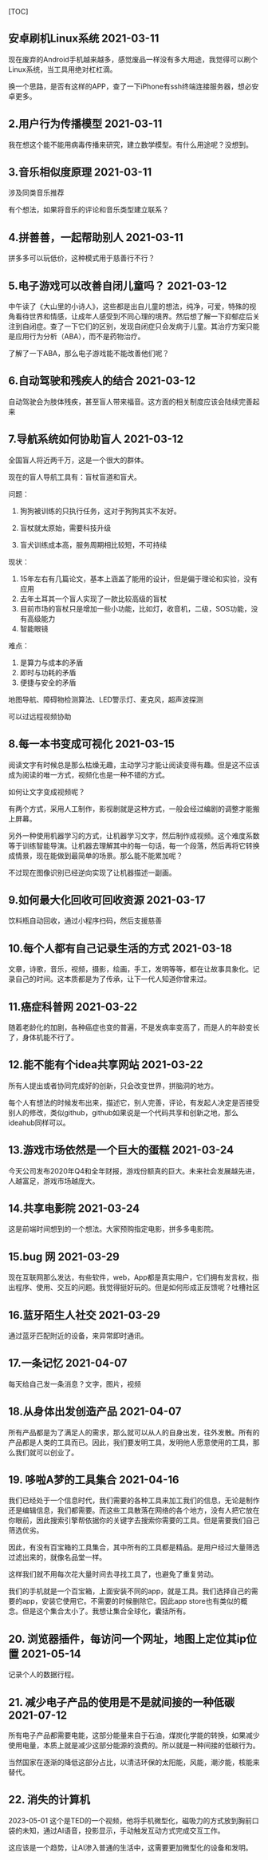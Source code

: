 [TOC]

## 安卓刷机Linux系统 2021-03-11

现在废弃的Android手机越来越多，感觉废品一样没有多大用途，我觉得可以刷个Linux系统，当工具用绝对杠杠滴。

换一个思路，是否有这样的APP，查了一下iPhone有ssh终端连接服务器，想必安卓更多。



## 2.用户行为传播模型 2021-03-11

我在想这个能不能用病毒传播来研究，建立数学模型。有什么用途呢？没想到。



## 3.音乐相似度原理 2021-03-11

涉及同类音乐推荐

有个想法，如果将音乐的评论和音乐类型建立联系？



## 4.拼善善，一起帮助别人 2021-03-11

拼多多可以玩低价，这种模式用于慈善行不行？



## 5.电子游戏可以改善自闭儿童吗？ 2021-03-12

中午读了《大山里的小诗人》，这些都是出自儿童的想法，纯净，可爱，特殊的视角看待世界和情感，让成年人感受到不同心理的境界。然后想了解一下抑郁症后关注到自闭症。查了一下它们的区别，发现自闭症只会发病于儿童。其治疗方案只能是应用行为分析（ABA），而不是药物治疗。

了解了一下ABA，那么电子游戏能不能改善他们呢？



## 6.自动驾驶和残疾人的结合 2021-03-12

自动驾驶会为肢体残疾，甚至盲人带来福音。这方面的相关制度应该会陆续完善起来



## 7.导航系统如何协助盲人 2021-03-12

全国盲人将近两千万，这是一个很大的群体。

现在的盲人导航工具有：盲杖盲道和盲犬。

问题：

1. 狗狗被训练的只执行任务，这对于狗狗其实不友好。

2. 盲杖就太原始，需要科技升级

3. 盲犬训练成本高，服务周期相比较短，不可持续

   

现状：

1. 15年左右有几篇论文，基本上涵盖了能用的设计，但是偏于理论和实验，没有应用
2. 去年土耳其一个盲人实现了一款比较高级的盲杖
3. 目前市场的盲杖只是增加一些小功能，比如灯，收音机，二级，SOS功能，没有高级能力
4. 智能眼镜



难点：

1. 是算力与成本的矛盾
2. 即时与功耗的矛盾
3. 便捷与安全的矛盾



地图导航、障碍物检测算法、LED警示灯、麦克风，超声波探测



可以过远程视频协助



## 8.每一本书变成可视化 2021-03-15

阅读文字有时候总是那么枯燥无趣，主动学习才能让阅读变得有趣。但是这不应该成为阅读的唯一方式，视频化也是一种不错的方式。

如何让文字变成视频呢？

有两个方式，采用人工制作，影视剧就是这种方式，一般会经过编剧的调整才能搬上屏幕。

另外一种使用机器学习的方式，让机器学习文字，然后制作成视频。这个难度系数等于训练智能导演。让机器去理解其中的每一句话，每一个段落，然后再将它转换成情景，现在能做到最简单的场景。那么能不能累加呢？

不过现在图像识别已经逆向实现了让机器描述一副画。



## 9.如何最大化回收可回收资源 2021-03-17

饮料瓶自动回收，通过小程序扫码，然后支援慈善



## 10.每个人都有自己记录生活的方式 2021-03-18

文章，诗歌，音乐，视频，摄影，绘画，手工，发明等等，都在让故事具象化。记录自己的时间。这本质都是为了传承，让下一代人知道你曾来过。



## 11.癌症科普网 2021-03-22

随着老龄化的加剧，各种癌症也变的普遍，不是发病率变高了，而是人的年龄变长了，身体机能不行了。



## 12.能不能有个idea共享网站 2021-03-22

所有人提出或者协同完成好的创新，只会改变世界，拼脑洞的地方。

每个人有想法的时候发布出来，描述它，别人完善，评论，有发起人决定是否接受别人的修改，类似github，github如果说是一个代码共享和创新之地，那么ideahub同样可以。



## 13.游戏市场依然是一个巨大的蛋糕 2021-03-24

今天公司发布2020年Q4和全年财报，游戏份额真的巨大。未来社会发展越先进，人越富足，游戏市场越庞大。



## 14.共享电影院 2021-03-24

这是前端时间想到的一个想法。大家预购指定电影，拼多多电影院。



## 15.bug 网 2021-03-29

现在互联网那么发达，有些软件，web，App都是真实用户，它们拥有发言权，指出程序、使用、交互的问题。我觉得挺好玩的。但是如何形成正反馈呢？吐槽社区



## 16.蓝牙陌生人社交 2021-03-29

通过蓝牙匹配附近的设备，来异常即时通讯。



## 17.一条记忆 2021-04-07

每天给自己发一条消息？文字，图片，视频



## 18.从身体出发创造产品 2021-04-07

所有产品都是为了满足人的需求，那么就可以从人的自身出发，往外发散。所有的产品都是人类的工具而已。因此，我们要发明工具，发明他人愿意使用的工具，那么我们就可以创业了。



## 19. 哆啦A梦的工具集合 2021-04-16

我们已经处于一个信息时代，我们需要的各种工具来加工我们的信息，无论是制作还是编辑信息，我们都需要。而这些工具散落在网络的各个地方，没有人把它放在你眼前，因此搜索引擎帮依据你的关键字去搜索你需要的工具。但是需要我们自己筛选优劣。

因此，有没有百宝箱的工具集合，其中所有的工具都是精品。是用户经过大量筛选过滤出来的，就像名品堂一样。

这样我们就不用每次花大量时间去寻找工具了，也避免了重复劳动。

我们的手机就是一个百宝箱，上面安装不同的app，就是工具。我们选择自己的需要的app，安装它使用它。不需要的时候删除它。因此app store也有类似的概念。但是这个集合太小了。我想让集合全球化，囊括所有。



## 20. 浏览器插件，每访问一个网址，地图上定位其ip位置 2021-05-14

记录个人的数据行程。

## 21. 减少电子产品的使用是不是就间接的一种低碳 2021-07-12

所有电子产品都需要电能，这部分能量来自于石油，煤炭化学能的转换，如果减少使用电量，本质上就是减少这部分能源的浪费的。所以就是一种间接的低碳行为。

当然国家在逐渐的降低这部分占比，以清洁环保的太阳能，风能，潮汐能，核能来替代。

## 22. 消失的计算机
2023-05-01
这个是TED的一个视频，他将手机微型化，磁吸力的方式放到胸前口袋的未知，通过AI语音，投影显示，手动触发互动方式完成交互工作。

这应该是一个趋势，让AI渗入普通的生活中，这需要更加微型化的设备和发明。
